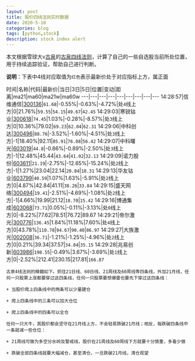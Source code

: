 ```yaml
---
layout: post
title: 股价四线法则实时数据
date: 2020-5-10
categories: blog
tags: [python,stock]
description: stock index alert
---
```



本文根据雪球大v[古泉](https://xueqiu.com/u/7148646888)的[古泉四线法则](https://xueqiu.com/7148646888/130498192)，计算了自己的一些自选股当前所处位置，用于持续追踪验证，帮助自己进行判断。

**说明**：下表中4线对应取值为`红色`表示最新价处于对应指标上方，属正面

时间|名称|代码|最新价|当日|3日|5日|位置|变动|距离|ma21|ma60|ma21w|ma60w
---|---|---|---|---|---|---|---|---
14:28:57|信维通信|[300136](https://xueqiu.com/S/SZ300136)|`61.68`|-0.55%|-0.63%|-4.72%|处`4`线上方|0|21.76%|`59.55`|`54.15`|`49.67`|`42.45`
14:29:03|寒锐钴业|[300618](https://xueqiu.com/S/SZ300618)|`74.45`|1.03%|-0.28%|-8.57%|处`3`线上方|0|10.36%|79.02|`69.23`|`62.04`|`62.31`
14:29:06|中科创达|[300496](https://xueqiu.com/S/SZ300496)|`88.76`|-3.52%|-1.60%|-4.51%|处`3`线上方|-1|18.40%|92.11|`85.91`|`76.08`|`56.42`
14:29:07|中科曙光|[603019](https://xueqiu.com/S/SH603019)|`44.8`|-0.86%|-0.89%|-2.50%|处`3`线上方|-1|12.48%|45.44|`43.64`|`41.02`|`32.13`
14:29:09|诺力股份|[603611](https://xueqiu.com/S/SH603611)|`21.19`|-2.75%|-12.65%|-15.24%|处`2`线上方|-1|1.27%|23.04|22.14|`20.84`|`18.31`
14:29:13|华友钴业|[603799](https://xueqiu.com/S/SH603799)|`40.59`|1.07%|1.63%|-5.91%|处`2`线上方|0|4.87%|42.84|41.11|`38.26`|`33.84`
14:29:15|盛天网络|[300494](https://xueqiu.com/S/SZ300494)|`19.41`|-2.51%|-4.69%|-1.08%|处`2`线上方|-1|4.66%|19.99|21.12|`18.70`|`15.42`
14:29:16|博通集成|[603068](https://xueqiu.com/S/SH603068)|`73.71`|0.05%|-0.11%|-3.13%|处`0`线上方|0|-8.22%|77.62|78.51|76.72|89.67
14:29:21|帝尔激光|[300776](https://xueqiu.com/S/SZ300776)|`136.45`|1.84%|11.18%|7.60%|处`4`线上方|0|43.78%|`110.78`|`94.67`|`90.40`|`86.97`
14:29:27|大族激光|[002008](https://xueqiu.com/S/SZ002008)|`36.71`|-1.21%|-1.25%|-4.96%|处`2`线上方|0|0.21%|39.34|37.57|`34.84`|`35.15`
14:29:28|兆易创新|[603986](https://xueqiu.com/S/SH603986)|`198.55`|-0.49%|3.67%|-3.69%|处`1`线上方|0|-2.52%|212.41|230.15|217.81|`166.87`

```
古泉4线法则的精髓如下。抓住21日线、60日线、21周线及60周线等四条线，外加21月线，任何一只股票上涨都要穿过这四条线，任何一只股票要想爆雷也要先下穿过这四条线：

+ 当股价爬上四条线中的两条可以少量建仓

+ 爬上四条线中的三条可以加大仓位

+ 爬上四条线中的四条可以全仓

任何一只大牛，其股价都会坚守在21月线上方，不会轻易跌破21月线；相反，每跌破四条线中一条就减一些仓位：

+ 21周线可做为多空分水岭及警戒线，股价在21周线及60周线下方就要十分慎重，多看少做

+ 跌破全部四条线就要大幅减仓，甚至清仓，一旦跌破21月线，清仓观望
```
